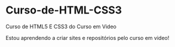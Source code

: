 # Curso-de-HTML-CSS3
 Curso de HTML5 E CSS3 do Curso em Video

Estou aprendendo a criar sites e repositórios pelo curso em video!